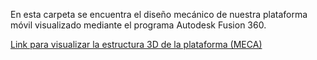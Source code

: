 En esta carpeta se encuentra el diseño mecánico de nuestra plataforma móvil visualizado mediante el programa Autodesk Fusion 360.

[Link para visualizar la estructura 3D de la plataforma (MECA)](https://a360.co/3PYpbl8)
